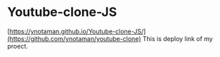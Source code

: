 # Youtube-clone-JS
[https://ynotaman.github.io/Youtube-clone-JS/](https://github.com/ynotaman/youtube-clone)
This is deploy link of my proect.
